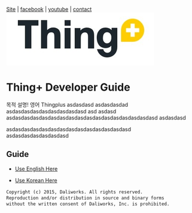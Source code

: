 [Site](https://thingplus.net/) | [facebook](https://www.facebook.com/thingplus) | [youtube](https://www.youtube.com/channel/UCa7T7hj3F0x7brM6htUasyQ) | [contact](contact@thingplus.net)
![thingplus_logo](./doc/images/tp_logo.png)


# Thing+ Developer Guide


목적 설명! 영어
Thingplus asdasdasd asdasdasdad asdasdasdasdasdasdasdasdasd asd asdasd
asdasdasdasdasdasdasdasdasdasdasdasdasdasdasdasdasd
asdasdasd

asdasdasdasdasdasdasdasdasdasdasdasdasdasd
asdasdasdasdasdasdasd


## Guide
- [Use English Here](./doc/README_en.md)

- [Use Korean Here](./doc/README_kr.md)


```
Copyright (c) 2015, Daliworks. All rights reserved.
Reproduction and/or distribution in source and binary forms
without the written consent of Daliworks, Inc. is prohibited.
```